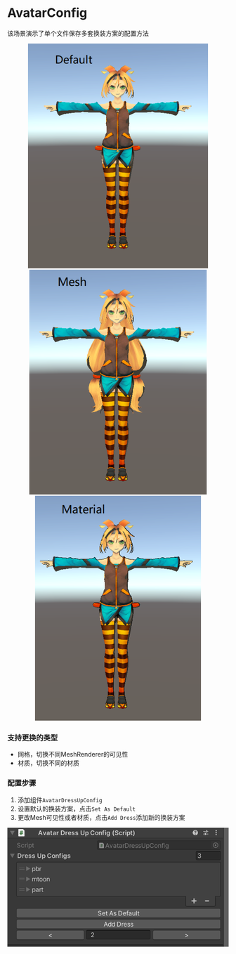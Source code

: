 # AvatarConfig

该场景演示了单个文件保存多套换装方案的配置方法

<center class="half">
<img src="../pics/AvatarConfig_0.png" height="512"/><img src="../pics/AvatarConfig_1.png" height="512"/><img src="../pics/AvatarConfig_2.png" height="512"/>
</center>

### 支持更换的类型

- 网格，切换不同MeshRenderer的可见性
- 材质，切换不同的材质

### 配置步骤
1. 添加组件`AvatarDressUpConfig`
2. 设置默认的换装方案，点击`Set As Default`
3. 更改Mesh可见性或者材质，点击`Add Dress`添加新的换装方案

![glb](../pics/AvatarConfig_3.png)


